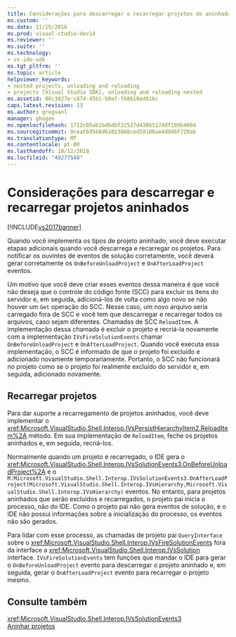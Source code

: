```yaml
---
title: Considerações para descarregar e recarregar projetos de aninhados | Microsoft Docs
ms.custom: ''
ms.date: 11/15/2016
ms.prod: visual-studio-dev14
ms.reviewer: ''
ms.suite: ''
ms.technology:
- vs-ide-sdk
ms.tgt_pltfrm: ''
ms.topic: article
helpviewer_keywords:
- nested projects, unloading and reloading
- projects [Visual Studio SDK], unloading and reloading nested
ms.assetid: 06c3427e-c874-45b1-b9af-f68610ed016c
caps.latest.revision: 13
ms.author: gregvanl
manager: ghogen
ms.openlocfilehash: 1712c05ab1bd6dbf32537d4306517ddf189b4084
ms.sourcegitcommit: 9ceaf69568d61023868ced59108ae4dd46f720ab
ms.translationtype: MT
ms.contentlocale: pt-BR
ms.lasthandoff: 10/12/2018
ms.locfileid: "49277548"
---
```

# <a name="considerations-for-unloading-and-reloading-nested-projects"></a>Considerações para descarregar e recarregar projetos aninhados
[!INCLUDE[vs2017banner](../../includes/vs2017banner.md)]

Quando você implementa os tipos de projeto aninhado, você deve executar etapas adicionais quando você descarrega e recarregar os projetos. Para notificar os ouvintes de eventos de solução corretamente, você deverá gerar corretamente os `OnBeforeUnloadProject` e `OnAfterLoadProject` eventos.  
  
 Um motivo que você deve criar esses eventos dessa maneira é que você não deseja que o controle do código fonte (SCC) para excluir os itens do servidor e, em seguida, adicioná-los de volta como algo novo se não houver um `Get` operação do SCC. Nesse caso, um novo arquivo seria carregado fora de SCC e você tem que descarregar e recarregar todos os arquivos, caso sejam diferentes. Chamadas de SCC `ReloadItem`. A implementação dessa chamada é excluir o projeto e recriá-la novamente com a implementação `IVsFireSolutionEvents` chamar `OnBeforeUnloadProject` e `OnAfterLoadProject`. Quando você executa essa implementação, o SCC é informado de que o projeto foi excluído e adicionado novamente temporariamente. Portanto, o SCC não funcionará no projeto como se o projeto foi realmente excluído do servidor e, em seguida, adicionado novamente.  
  
## <a name="reloading-projects"></a>Recarregar projetos  
 Para dar suporte a recarregamento de projetos aninhados, você deve implementar o <xref:Microsoft.VisualStudio.Shell.Interop.IVsPersistHierarchyItem2.ReloadItem%2A> método. Em sua implementação de `ReloadItem`, feche os projetos aninhados e, em seguida, recriá-los.  
  
 Normalmente quando um projeto é recarregado, o IDE gera o <xref:Microsoft.VisualStudio.Shell.Interop.IVsSolutionEvents3.OnBeforeUnloadProject%2A> e o `M:Microsoft.VisualStudio.Shell.Interop.IVsSolutionEvents3.OnAfterLoadProject(Microsoft.VisualStudio.Shell.Interop.IVsHierarchy,Microsoft.VisualStudio.Shell.Interop.IVsHierarchy)` eventos. No entanto, para projetos aninhados que serão excluídos e recarregados, o projeto pai inicia o processo, não do IDE. Como o projeto pai não gera eventos de solução, e o IDE não possui informações sobre a inicialização do processo, os eventos não são gerados.  
  
 Para lidar com esse processo, as chamadas de projeto pai `QueryInterface` sobre o <xref:Microsoft.VisualStudio.Shell.Interop.IVsFireSolutionEvents> fora da interface a <xref:Microsoft.VisualStudio.Shell.Interop.IVsSolution> interface. `IVsFireSolutionEvents` tem funções que mandar o IDE para gerar o `OnBeforeUnloadProject` evento para descarregar o projeto aninhado e, em seguida, gerar o `OnAfterLoadProject` evento para recarregar o projeto mesmo.  
  
## <a name="see-also"></a>Consulte também  
 <xref:Microsoft.VisualStudio.Shell.Interop.IVsSolutionEvents3>   
 [Aninhar projetos](../../extensibility/internals/nesting-projects.md)

